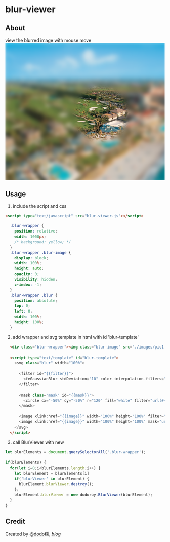 # blur-viewer
## About
view the blurred image with mouse move
![screen](https://raw.githubusercontent.com/dodoroy/blur-viewer/master/example/demo.png)

## Usage
1. include the script and css
```html
<script type="text/javascript" src="blur-viewer.js"></script>
```
```css
  .blur-wrapper {
    position: relative;
    width: 1000px;
    /* background: yellow; */
  }
  .blur-wrapper .blur-image {
    display: block;
    width: 100%;
    height: auto;
    opacity: 0;
    visibility: hidden;
    z-index: -1;
  }
  .blur-wrapper .blur {
    position: absolute;
    top: 0;
    left: 0;
    width: 100%;
    height: 100%;
  }
```
2. add wrapper and svg template in html with id 'blur-template'
```html
  <div class="blur-wrapper"><img class="blur-image" src="./images/pic1.jpg" alt=""></div>

  <script type="text/template" id="blur-template">
    <svg class="blur" width="100%">

      <filter id="{{filter}}">
        <feGaussianBlur stdDeviation="10" color-interpolation-filters="sRGB"/>
      </filter>

      <mask class="mask" id="{{mask}}">
        <circle cx="-50%" cy="-50%" r="120" fill="white" filter="url(#{{filter}})" />
      </mask>

      <image xlink:href="{{image}}" width="100%" height="100%" filter="url(#{{filter}})" ></image>
      <image xlink:href="{{image}}" width="100%" height="100%" mask="url(#{{mask}})"></image>
    </svg>
  </script>
```
3. call BlurViewer with new
```JavaScript
let blurElements = document.querySelectorAll('.blur-wrapper');

if(blurElements) {
  for(let i=0;i<blurElements.length;i++) {
    let blurElement = blurElements[i]
    if('blurViewer' in blurElement) {
      blurElement.blurViewer.destroy();
    };
    blurElement.blurViewer = new dodoroy.BlurViewer(blurElement);
  }
}
```

## Credit
Created by [@dodo糯](http://weibo.com/dodoroy), *[blog](http://effy.me)*
